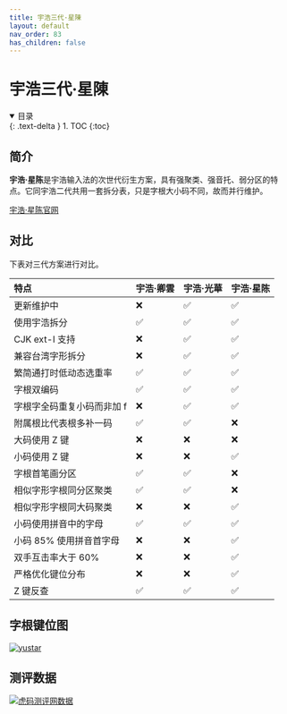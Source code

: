 ```yaml
---
title: 宇浩三代·星陳
layout: default
nav_order: 83
has_children: false
---
```


<!-- omit in toc -->
# 宇浩三代·星陳

<details open markdown="block">
  <summary>
    目录
  </summary>
  {: .text-delta }
1. TOC
{:toc}
</details>

## 简介

**宇浩·星陈**是宇浩输入法的次世代衍生方案，具有强聚类、强音托、弱分区的特点。它同宇浩二代共用一套拆分表，只是字根大小码不同，故而并行维护。

[宇浩·星陈官网](http://zhuyuhao.com/yustar/)

## 对比

下表对三代方案进行对比。

| 特点                       | 宇浩·卿雲 | 宇浩·光華 | 宇浩·星陈 |
| :------------------------- | :-------- | :-------- | :-------- |
| 更新维护中                 | ❌         | ✅         | ✅         |
| 使用宇浩拆分               | ✅         | ✅         | ✅         |
| CJK ext-I 支持             | ❌         | ✅         | ✅         |
| 兼容台湾字形拆分           | ❌         | ✅         | ✅         |
| 繁简通打时低动态选重率     | ✅         | ✅         | ✅         |
| 字根双编码                 | ✅         | ✅         | ✅         |
| 字根字全码重复小码而非加 f | ❌         | ✅         | ✅         |
| 附属根比代表根多补一码     | ✅         | ✅         | ❌         |
| 大码使用 Z 键              | ❌         | ❌         | ❌         |
| 小码使用 Z 键              | ❌         | ❌         | ✅         |
| 字根首笔画分区             | ✅         | ✅         | ❌         |
| 相似字形字根同分区聚类     | ✅         | ✅         | ❌         |
| 相似字形字根同大码聚类     | ❌         | ❌         | ✅         |
| 小码使用拼音中的字母       | ✅         | ✅         | ✅         |
| 小码 85% 使用拼音首字母    | ❌         | ❌         | ✅         |
| 双手互击率大于 60%         | ❌         | ❌         | ✅         |
| 严格优化键位分布           | ❌         | ❌         | ✅         |
| Z 键反查                   | ✅         | ✅         | ✅         |

## 字根键位图

[![yustar](http://zhuyuhao.com/yustar/image/yustar.png)](http://zhuyuhao.com/yustar/image/yustar.png)

## 测评数据

[![虎码测评网数据](http://zhuyuhao.com/yustar/image/assess_quick_code.png)](http://zhuyuhao.com/yustar/image/assess_quick_code.png)